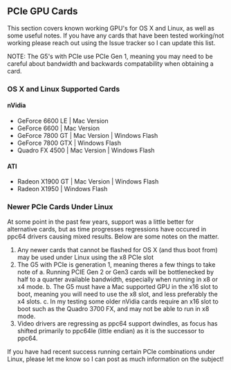 ## PCIe GPU Cards

This section covers known working GPU's for OS X and Linux, as well as some useful notes. If you have any cards that have been tested working/not working please reach out using the Issue tracker so I can update this list.

NOTE: The G5's with PCIe use PCIe Gen 1, meaning you may need to be careful about bandwidth and backwards compatability when obtaining a card.

### OS X and Linux Supported Cards

#### nVidia

- GeForce 6600 LE           | Mac Version
- GeForce 6600              | Mac Version
- GeForce 7800 GT           | Mac Version | Windows Flash
- GeForce 7800 GTX          | Windows Flash
- Quadro FX 4500            | Mac Version | Windows Flash

#### ATI

- Radeon X1900 GT           | Mac Version | Windows Flash
- Radeon X1950              | Windows Flash

### Newer PCIe Cards Under Linux

At some point in the past few years, support was a little better for alternative cards, but as time progresses regressions have occured in ppc64 drivers causing mixed results. Below are some notes on the matter.

1. Any newer cards that cannot be flashed for OS X (and thus boot from) may be used under Linux using the x8 PCIe slot
2. The G5 with PCIe is generation 1, meaning theres a few things to take note of
   a. Running PCIE Gen 2 or Gen3 cards will be bottlenecked by half to a quarter available bandwidth, especially when running in x8 or x4 mode.
   b. The G5 must have a Mac supported GPU in the x16 slot to boot, meaning you will need to use the x8 slot, and less preferably the x4 slots.
   c. In my testing some older nVidia cards require an x16 slot to boot such as the Quadro 3700 FX, and may not be able to run in x8 mode.
3. Video drivers are regressing as ppc64 support dwindles, as focus has shifted primarily to ppc64le (little endian) as it is the successor to ppc64.

    
If you have had recent success running certain PCIe combinations under Linux, please let me know so I can post as much information on the subject!

